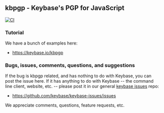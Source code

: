 
## kbpgp - Keybase's PGP for JavaScript

[![CI](https://github.com/keybase/kbpgp/actions/workflows/ci.yml/badge.svg)](https://github.com/keybase/kbpgp/actions/workflows/ci.yml)

### Tutorial

We have a bunch of examples here:

   - https://keybase.io/kbpgp

### Bugs, issues, comments, questions, and suggestions

If the bug is kbpgp related, and has nothing to do with Keybase, you can post the issue here. If it has anything to do with Keybase -- the command line client, website, etc. -- please post it in our general [keybase issues](https://github.com/keybase/keybase-issues/issues) repo:

  - https://github.com/keybase/keybase-issues/issues

We appreciate comments, questions, feature requests, etc.
